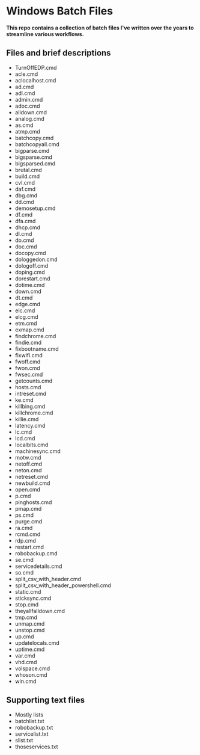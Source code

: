 # Windows Batch Files

**This repo contains a collection of batch files I've written over the years to streamline various workflows.**

## Files and brief descriptions

* TurnOffEDP.cmd
* acle.cmd
* aclocalhost.cmd
* ad.cmd
* adl.cmd
* admin.cmd
* adoc.cmd
* alldown.cmd
* analog.cmd
* as.cmd
* atmp.cmd
* batchcopy.cmd
* batchcopyall.cmd
* bigparse.cmd
* bigsparse.cmd
* bigsparsed.cmd
* brutal.cmd
* build.cmd
* cvl.cmd
* daf.cmd
* dbg.cmd
* dd.cmd
* demosetup.cmd
* df.cmd
* dfa.cmd
* dhcp.cmd
* dl.cmd
* do.cmd
* doc.cmd
* docopy.cmd
* dologgedon.cmd
* dologoff.cmd
* doping.cmd
* dorestart.cmd
* dotime.cmd
* down.cmd
* dt.cmd
* edge.cmd
* elc.cmd
* elcg.cmd
* etm.cmd
* exmap.cmd
* findchrome.cmd
* findie.cmd
* fixbootname.cmd
* fixwifi.cmd
* fwoff.cmd
* fwon.cmd
* fwsec.cmd
* getcounts.cmd
* hosts.cmd
* intreset.cmd
* ke.cmd
* killbing.cmd
* killchrome.cmd
* killie.cmd
* latency.cmd
* lc.cmd
* lcd.cmd
* localbits.cmd
* machinesync.cmd
* motw.cmd
* netoff.cmd
* neton.cmd
* netreset.cmd
* newbuild.cmd
* open.cmd
* p.cmd
* pinghosts.cmd
* pmap.cmd
* ps.cmd
* purge.cmd
* ra.cmd
* rcmd.cmd
* rdp.cmd
* restart.cmd
* robobackup.cmd
* se.cmd
* servicedetails.cmd
* so.cmd
* split_csv_with_header.cmd
* split_csv_with_header_powershell.cmd
* static.cmd
* sticksync.cmd
* stop.cmd
* theyallfalldown.cmd
* tmp.cmd
* unmap.cmd
* unstop.cmd
* up.cmd
* updatelocals.cmd
* uptime.cmd
* var.cmd
* vhd.cmd
* volspace.cmd
* whoson.cmd
* win.cmd

## Supporting text files
* Mostly lists
* batchlist.txt
* robobackup.txt
* servicelist.txt
* slist.txt
* thoseservices.txt
